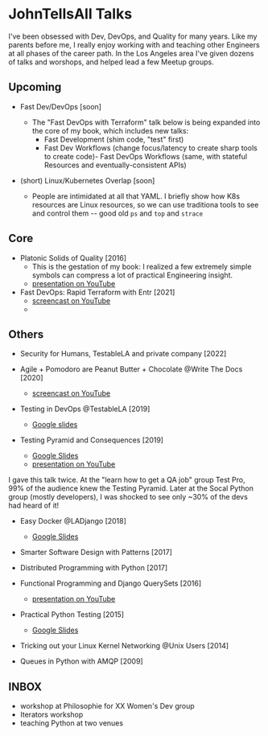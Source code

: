 # JohnTellsAll Talks

I've been obsessed with Dev, DevOps, and Quality for many years. Like my parents before me, I really enjoy working with and teaching other Engineers at all phases of the career path. In the Los Angeles area I've given dozens of talks and worshops, and helped lead a few Meetup groups.

## Upcoming

- Fast Dev/DevOps [soon]
  - The "Fast DevOps with Terraform" talk below is being expanded into the core of my book, which includes new talks: 
    - Fast Development (shim code, "test" first)
    - Fast Dev Workflows (change focus/latency to create sharp tools to create code)- Fast DevOps Workflows (same, with stateful Resources and eventually-consistent APIs)

- (short) Linux/Kubernetes Overlap [soon]
  - People are intimidated at all that YAML. I briefly show how K8s resources are Linux resources, so we can use traditiona tools to see and control them -- good old `ps` and `top` and `strace`

## Core

- Platonic Solids of Quality [2016]
  - This is the gestation of my book: I realized a few extremely simple symbols can compress a lot of practical Engineering insight.
  - [presentation on YouTube](https://www.youtube.com/watch?v=iJX6h45k_AQ)
- Fast DevOps: Rapid Terraform with Entr [2021]
  - [screencast on YouTube](https://www.youtube.com/watch?v=zd7VlmClTDs)
  - 
## Others

- Security for Humans, TestableLA and private company [2022]

- Agile + Pomodoro are Peanut Butter + Chocolate @Write The Docs [2020]
  - [screencast on YouTube](https://www.youtube.com/watch?v=yCPTc79oVg8)
- Testing in DevOps @TestableLA [2019]
  - [Google slides](https://docs.google.com/presentation/d/1AljrsXMHZpqnfHjSy9lYHmi_Na7HcbjtmUhmPy3CF3I/edit?usp=sharing)
- Testing Pyramid and Consequences [2019]
  - [Google Slides](http://bit.ly/jta-pyramid)
  - [presentation on YouTube](https://www.youtube.com/watch?v=zGRyJUro7Tg)

I gave this talk twice. At the "learn how to get a QA job" group Test Pro, 99% of the audience knew the Testing Pyramid. Later at the Socal Python group (mostly developers), I was shocked to see only ~30% of the devs had heard of it! 

- Easy Docker @LADjango [2018]
  - [Google Slides](https://docs.google.com/presentation/d/1F5OCzifaGDRznCoYvsBGmdykJI15a8DvVysIkWt1Xlo/edit?usp=sharing)
  
- Smarter Software Design with Patterns [2017]
- Distributed Programming with Python [2017]
- Functional Programming and Django QuerySets [2016]
  - [presentation on YouTube](https://www.youtube.com/watch?v=IUtm8OsrSpA)
- Practical Python Testing [2015]
  - [Google Slides](https://docs.google.com/presentation/d/1kHAPFAHqJ2KHq_UZ9cETB6LK2jgiOQFvCFFEf3PIe8Y/edit#slide=id.p)
- Tricking out your Linux Kernel Networking @Unix Users [2014]
- Queues in Python with AMQP [2009]
  
## INBOX

- workshop at Philosophie for XX Women's Dev group
- Iterators workshop
- teaching Python at two venues
